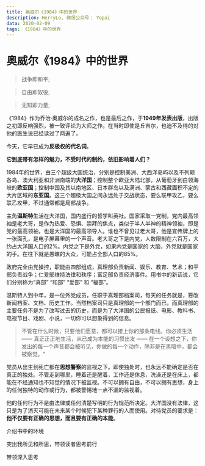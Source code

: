```yaml
---
title: 奥威尔《1984》中的世界
description: HerryLo, 微信公众号： Yopai
data: 2020-02-09
tags: 《1984》中的世界
---
```

# 奥威尔《1984》中的世界
>   战争即和平;

>   自由即奴役;

>   无知即力量;

《1984》作为乔治·奥威尔的成名之作，也是最后之作，于**1949年发表出版**，出版之初即反响强烈，被一致评论为大师之作。在当时即使是丘吉尔，也迫不及待的对他的医生说已经读过了两遍了。

今天，它早已成为**反极权的代名词**。

**它到底带有怎样的魅力，不受时代的制约，依旧影响着人们？**

1984年的世界，由三个超级大国统治，分别是控制美洲、大西洋岛屿以及不列颠各岛、澳大利亚和非洲南端的**大洋国**；控制整个欧亚大陆北部，从葡萄牙到白领海峡的**欧亚国**；控制中国及其以南地区、日本群岛以及满洲、蒙古和西藏面积不定的大片区域的**东亚国**。这三个超级大国之间永远处于交战状态，要么联甲攻乙，要么联乙攻甲，不过通常都是局部战争。

主角**温斯特**生活在大洋国，国内盛行的哲学叫英社。国家采取一党制，党内最高领袖是老大哥，是作为热爱、恐惧、崇拜的焦点，类似于半人半神的精神领袖，即是党的最高领袖，也是大洋国的最高领导人。谁也不曾见过老大哥，他是宣传牌上的一张面孔，是电子屏幕里的一个声音。老大哥之下是内党，人数限制在六百万，大约占大洋国人口的2%。内党之下是外党，如果内党是国家的 大脑，外党就是国家的手。在往下就是愚昧的大众，可能占全部人口的85%。

政府完全由党操控，职能由四部组成，真理部负责新闻、娱乐、教育、艺术；和平部负责战争；仁爱部维持法律和秩序；富足部负责经济事件。用书中的新话说，它们分别称为“真部” “和部” “爱部” 和 “福部”。

温斯特人到中年，是一位外党成员，任职于真理部档案司，每天的任务就是，篡改新闻档案、文档、历史工作。当然档案司只是真理部的一个部门而已，而真理部的主要任务不是为了改写过去的历史，而是为了大洋国的公民报纸、电影、教科书、电视节目、戏剧、小说，一切你可以想象得到的信息。

> 不管在什么时候，只要他们愿意，都可以接上你的那条电线。你必须生活 —— 真正正正地生活，从已成为本能的习惯出发 —— 在一个设想之下，你发出的每一个声音都会被听见，你做的每一个动作，除非是在黑暗中，都会被察觉。"

党员从出生到死亡都在**思想警察**的监视之下。即使独处时，也永远不能确定是否在真正的独处。不管走到哪里，睡着还是醒着，工作还是休息，洗澡还是在床上，都能在不经通知也不知觉的情况下被监视。不可以拥有自由，不可以拥有思想，身上的任何独特的动作或行为，都被警惕地一点不漏的监视着。

他的任何行为不是由法律或任何清楚写明的行为规范所决定。大洋国没有法律，这只是为了消灭可能在未来某个时候犯下某种罪行的人而使用。对待党员的要求是：**他不仅要有正确的思想，而且要有正确的本能**。

介绍书中的环境

突出我所见和所思，带领读者思考前行

带领深入思考

<!-- 是一部反极权的政治讽喻小说，对独裁政治和极权主义，以及人类未来的前途进行了大胆的剖析 -->